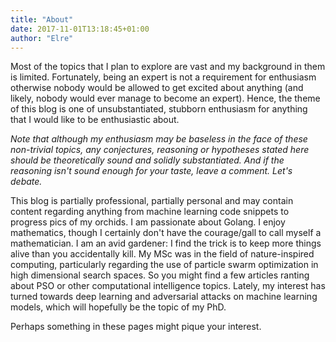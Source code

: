```yaml
---
title: "About"
date: 2017-11-01T13:18:45+01:00
author: "Elre"
---
```


Most of the topics that I plan to explore are vast and my background in them is limited. Fortunately, being an expert is not a requirement for enthusiasm otherwise nobody would be allowed to get excited about anything (and likely, nobody would ever manage to become an expert). Hence, the theme of this blog is one of unsubstantiated, stubborn enthusiasm for anything that I would like to be enthusiastic about. 

*Note that although my enthusiasm may be baseless in the face of these non-trivial topics, any conjectures, reasoning or hypotheses stated here should be theoretically sound and solidly substantiated. And if the reasoning isn't sound enough for your taste, leave a comment. Let's debate.*

This blog is partially professional, partially personal and may contain content regarding anything from machine learning code snippets to progress pics of my orchids. I am passionate about Golang. I enjoy mathematics, though I certainly don't have the courage/gall to call myself a mathematician. I am an avid gardener: I find the trick is to keep more things alive than you accidentally kill. My MSc was in the field of nature-inspired computing, particularly regarding the use of particle swarm optimization in high dimensional search spaces. So you might find a few articles ranting about PSO or other computational intelligence topics. Lately, my interest has turned towards deep learning and adversarial attacks on machine learning models, which will hopefully be the topic of my PhD.

Perhaps something in these pages might pique your interest.  